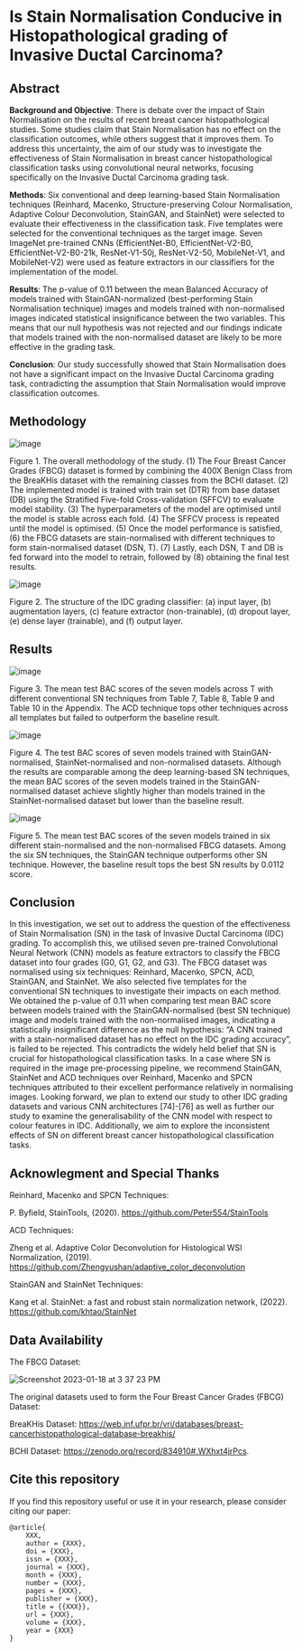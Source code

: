 # Is Stain Normalisation Conducive in Histopathological grading of Invasive Ductal Carcinoma?
## Abstract
**Background and Objective**: There is debate over the impact of Stain Normalisation on the results of recent breast cancer histopathological studies. Some studies claim that Stain Normalisation has no effect on the classification outcomes, while others suggest that it improves them. To address this uncertainty, the aim of our study was to investigate the effectiveness of Stain Normalisation in breast cancer histopathological classification tasks using convolutional neural networks, focusing specifically on the Invasive Ductal Carcinoma grading task. 

**Methods**: Six conventional and deep learning-based Stain Normalisation techniques (Reinhard, Macenko, Structure-preserving Colour Normalisation, Adaptive Colour Deconvolution, StainGAN, and StainNet) were selected to evaluate their effectiveness in the classification task. Five templates were selected for the conventional techniques as the target image. Seven ImageNet pre-trained CNNs (EfficientNet-B0, EfficientNet-V2-B0, EfficientNet-V2-B0-21k, ResNet-V1-50j, ResNet-V2-50, MobileNet-V1, and MobileNet-V2) were used as feature extractors in our classifiers for the implementation of the model. 

**Results**: The p-value of 0.11 between the mean Balanced Accuracy of models trained with StainGAN-normalized (best-performing Stain Normalisation technique) images and models trained with non-normalised images indicated statistical insignificance between the two variables. This means that our null hypothesis was not rejected and our findings indicate that models trained with the non-normalised dataset are likely to be more effective in the grading task.

**Conclusion**: Our study successfully showed that Stain Normalisation does not have a significant impact on the Invasive Ductal Carcinoma grading task, contradicting the assumption that Stain Normalisation would improve classification outcomes.

## Methodology
![image](https://user-images.githubusercontent.com/56868536/212927412-06cbc49c-149b-4cd6-898c-42d4df097fe5.png)

Figure 1. The overall methodology of the study. (1) The Four Breast Cancer Grades (FBCG) dataset is formed by combining the 400X Benign Class from the BreaKHis dataset with the remaining classes from the BCHI dataset. (2) The implemented model is trained with train set (DTR) from base dataset (DB) using the Stratified Five-fold Cross-validation (SFFCV) to evaluate model stability. (3) The hyperparameters of the model are optimised until the model is stable across each fold. (4) The SFFCV process is repeated until the model is optimised. (5) Once the model performance is satisfied, (6) the FBCG datasets are stain-normalised with different techniques to form stain-normalised dataset (DSN, T). (7) Lastly, each DSN, T and DB is fed forward into the model to retrain, followed by (8) obtaining the final test results.

![image](https://user-images.githubusercontent.com/56868536/212928102-12cb3a98-85af-40a7-a391-b3aa98fa0424.png)

Figure 2. The structure of the IDC grading classifier: (a) input layer, (b) augmentation layers, (c) feature extractor (non-trainable), (d) dropout layer, (e) dense layer (trainable), and (f) output layer.
## Results

![image](https://user-images.githubusercontent.com/56868536/216745586-1bc2da0e-b5e8-42b3-b6d9-f7733d37ed5e.png)

Figure 3. The mean test BAC scores of the seven models across T with different conventional SN techniques from Table 7, Table 8, Table 9 and Table 10 in the Appendix. The ACD technique tops other techniques across all templates but failed to outperform the baseline result.

![image](https://user-images.githubusercontent.com/56868536/216745608-4f78b616-def4-47e1-8ca3-4fe9805656ee.png)

Figure 4. The test BAC scores of seven models trained with StainGAN-normalised, StainNet-normalised and non-normalised datasets. Although the results are comparable among the deep learning-based SN techniques, the mean BAC scores of the seven models trained in the StainGAN-normalised dataset achieve slightly higher than models trained in the StainNet-normalised dataset but lower than the baseline result.

![image](https://user-images.githubusercontent.com/56868536/216745627-ae59237d-8f6b-4665-a563-366a3f9fd8ec.png)

Figure 5. The mean test BAC scores of the seven models trained in six different stain-normalised and the non-normalised FBCG datasets. Among the six SN techniques, the StainGAN technique outperforms other SN technique. However, the baseline result tops the best SN results by 0.0112 score.

## Conclusion
In this investigation, we set out to address the question of the effectiveness of Stain Normalisation (SN) in the task of Invasive Ductal Carcinoma (IDC) grading. To accomplish this, we utilised seven pre-trained Convolutional Neural Network (CNN) models as feature extractors to classify the FBCG dataset into four grades (G0, G1, G2, and G3). The FBCG dataset was normalised using six techniques: Reinhard, Macenko, SPCN, ACD, StainGAN, and StainNet. We also selected five templates for the conventional SN techniques to investigate their impacts on each method. We obtained the p-value of 0.11 when comparing test mean BAC score between models trained with the StainGAN-normalised (best SN technique) image and models trained with the non-normalised images, indicating a statistically insignificant difference as the null hypothesis: “A CNN trained with a stain-normalised dataset has no effect on the IDC grading accuracy”, is failed to be rejected. This contradicts the widely held belief that SN is crucial for histopathological classification tasks. In a case where SN is required in the image pre-processing pipeline, we recommend StainGAN, StainNet and ACD techniques over Reinhard, Macenko and SPCN techniques attributed to their excellent performance relatively in normalising images.
Looking forward, we plan to extend our study to other IDC grading datasets and various CNN architectures [74]-[76] as well as further our study to examine the generalisability of the CNN model with respect to colour features in IDC. Additionally, we aim to explore the inconsistent effects of SN on different breast cancer histopathological classification tasks.

## Acknowlegment and Special Thanks
Reinhard, Macenko and SPCN Techniques: 

P. Byfield, StainTools, (2020). https://github.com/Peter554/StainTools

ACD Techniques:

Zheng et al. Adaptive Color Deconvolution for Histological WSI Normalization, (2019). https://github.com/Zhengyushan/adaptive_color_deconvolution

StainGAN and StainNet Techniques:

Kang et al. StainNet: a fast and robust stain normalization network, (2022). https://github.com/khtao/StainNet

## Data Availability
The FBCG Dataset:

![Screenshot 2023-01-18 at 3 37 23 PM](https://user-images.githubusercontent.com/56868536/213111557-8ad6de49-639e-477d-a259-a359d556a6c1.png)

The original datasets used to form the Four Breast Cancer Grades (FBCG) Dataset:

BreaKHis Dataset: https://web.inf.ufpr.br/vri/databases/breast-cancerhistopathological-database-breakhis/

BCHI Dataset: https://zenodo.org/record/834910#.WXhxt4jrPcs.

## Cite this repository

If you find this repository useful or use it in your research, please consider citing our paper:
```
@article{
    XXX,
    author = {XXX},
    doi = {XXX},
    issn = {XXX},
    journal = {XXX},
    month = {XXX},
    number = {XXX},
    pages = {XXX},
    publisher = {XXX},
    title = {{XXX}},
    url = {XXX},
    volume = {XXX},
    year = {XXX}
}
```
